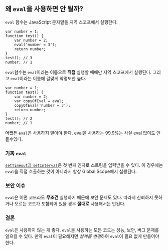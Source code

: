 ## 왜 `eval`을 사용하면 안 될까?

`eval` 함수는 JavaScript 문자열을 지역 스코프에서 실행한다.

    var number = 1;
    function test() {
        var number = 2;
        eval('number = 3');
        return number;
    }
    test(); // 3
    number; // 1

`eval`함수는 `eval`이라는 이름으로 **직접** 실행할 때에만 지역 스코프에서 실행된다. 그리고 `eval`이라는 이름에 걸맞게 악명또한 높다.

    var number = 1;
    function test() {
        var number = 2;
        var copyOfEval = eval;
        copyOfEval('number = 3');
        return number;
    }
    test(); // 2
    number; // 1

어쨌든 `eval`은 사용하지 말아야 한다. eval을 사용하는 99.9%는 사실 eval 없이도 만들수있다.

### 가짜 `eval`

[`setTimeout`과 `setInterval`](#other.timeouts)은 첫 번째 인자로 스트링을 입력받을 수 있다. 이 경우에는 `eval`을 직접 호출하는 것이 아니라서 항상 Global Scope에서 실행된다.

### 보안 이슈

`eval`은 어떤 코드라도 **무조건** 실행하기 때문에 보안 문제도 있다. 따라서 신뢰하지 못하거나 모르는 코드가 포함되어 있을 경우 **절대로** 사용해서는 안된다.

### 결론

`eval`은 사용하지 않는 게 좋다. `eval`을 사용하는 모든 코드는 성능, 보안, 버그 문제를 일으킬 수 있다. 만약 `eval`이 필요해지면 *설계를 변경*하여 `eval`이 필요 없게 만들어야 한다.
